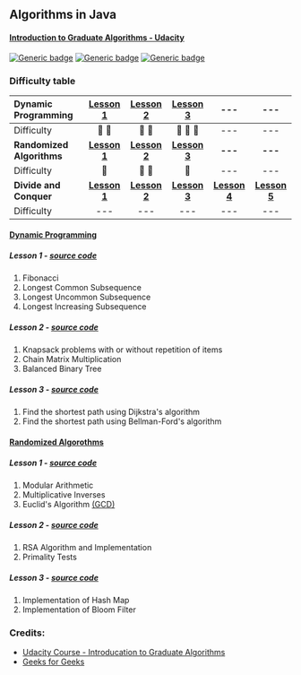 ## Algorithms in Java
#### [Introduction to Graduate Algorithms - Udacity](https://classroom.udacity.com/courses/ud401)

[![Generic badge](https://img.shields.io/badge/jdk-1.8-blue.svg)](https://shields.io/)
[![Generic badge](https://img.shields.io/badge/junit-5.4.0-orange.svg)](https://shields.io/) 
[![Generic badge](https://img.shields.io/badge/junit--platform--commons-1.4.0-green.svg)](https://shields.io/) 

### Difficulty table
Dynamic Programming | [Lesson 1](https://github.com/twho/Algorithms-Java/blob/master/src/com/michaelho/DynamicProgramming/DP1.java) | [Lesson 2](https://github.com/twho/Algorithms-Java/blob/master/src/com/michaelho/DynamicProgramming/DP2.java) | [Lesson 3](https://github.com/twho/Algorithms-Java/blob/master/src/com/michaelho/DynamicProgramming/DP3.java) | --- | ---
:------------- | :------------: | :-------------: | :-------------: | :-------------: | :-------------: 
Difficulty | 🌰 🌰 | 🌰 🌰 | 🌰 🌰 🌰 | --- | ---
**Randomized Algorithms** | **[Lesson 1](https://github.com/twho/Algorithms-Java/blob/master/src/com/michaelho/RandomizedAlgorithms/RA1.java)** | **[Lesson 2](https://github.com/twho/Algorithms-Java/blob/master/src/com/michaelho/RandomizedAlgorithms/RA2.java)** | **[Lesson 3](https://github.com/twho/Algorithms-Java/blob/master/src/com/michaelho/RandomizedAlgorithms/RA3.java)** | **---** | **---**
Difficulty | 🍰 | 🌰 🌰 | 🌰 | --- | ---
**Divide and Conquer** | **[Lesson 1](https://github.com/twho/Algorithms-Java/blob/master/src/com/michaelho/DivideAndConquer/DC1.java)** | **[Lesson 2](https://github.com/twho/Algorithms-Java/blob/master/src/com/michaelho/DivideAndConquer/DC2.java)** | **[Lesson 3](https://github.com/twho/Algorithms-Java/blob/master/src/com/michaelho/DivideAndConquer/DC3.java)** | **[Lesson 4](https://github.com/twho/Algorithms-Java/blob/master/src/com/michaelho/DivideAndConquer/DC4.java)** | **[Lesson 5](https://github.com/twho/Algorithms-Java/blob/master/src/com/michaelho/DivideAndConquer/DC5.java)**
Difficulty | --- | --- | --- | --- | ---

#### [Dynamic Programming](https://docs.google.com/document/d/1vziO8Enan327BmAeR9yAxNgySxRCF01qZlb6c-i627E/edit?usp=sharing)
##### Lesson 1 - [source code](https://github.com/twho/Algorithms-Java/blob/master/src/com/michaelho/DynamicProgramming/DP1.java)
1. Fibonacci
1. Longest Common Subsequence
1. Longest Uncommon Subsequence
1. Longest Increasing Subsequence

##### Lesson 2 - [source code](https://github.com/twho/Algorithms-Java/blob/master/src/com/michaelho/DynamicProgramming/DP2.java)
1. Knapsack problems with or without repetition of items
1. Chain Matrix Multiplication
1. Balanced Binary Tree

##### Lesson 3 - [source code](https://github.com/twho/Algorithms-Java/blob/master/src/com/michaelho/DynamicProgramming/DP3.java)
1. Find the shortest path using Dijkstra's algorithm
1. Find the shortest path using Bellman-Ford's algorithm

#### [Randomized Algorothms](https://docs.google.com/document/d/1Amd9WoUmRuujpOVvk2_5SscDMXuXKJX-e2AqsppJtjs/edit?usp=sharing)
##### Lesson 1 - [source code](https://github.com/twho/Algorithms-Java/blob/master/src/com/michaelho/RandomizedAlgorithms/RA1.java)
1. Modular Arithmetic
1. Multiplicative Inverses
1. Euclid's Algorithm [(GCD)](https://en.wikipedia.org/wiki/Greatest_common_divisor)

##### Lesson 2 - [source code](https://github.com/twho/Algorithms-Java/blob/master/src/com/michaelho/RandomizedAlgorithms/RA2.java)
1. RSA Algorithm and Implementation
1. Primality Tests

##### Lesson 3 - [source code](https://github.com/twho/Algorithms-Java/blob/master/src/com/michaelho/RandomizedAlgorithms/RA3.java)
1. Implementation of Hash Map
1. Implementation of Bloom Filter

### Credits: 
- [Udacity Course - Introducation to Graduate Algorithms](https://classroom.udacity.com/courses/ud401)
- [Geeks for Geeks](https://www.geeksforgeeks.org/)
